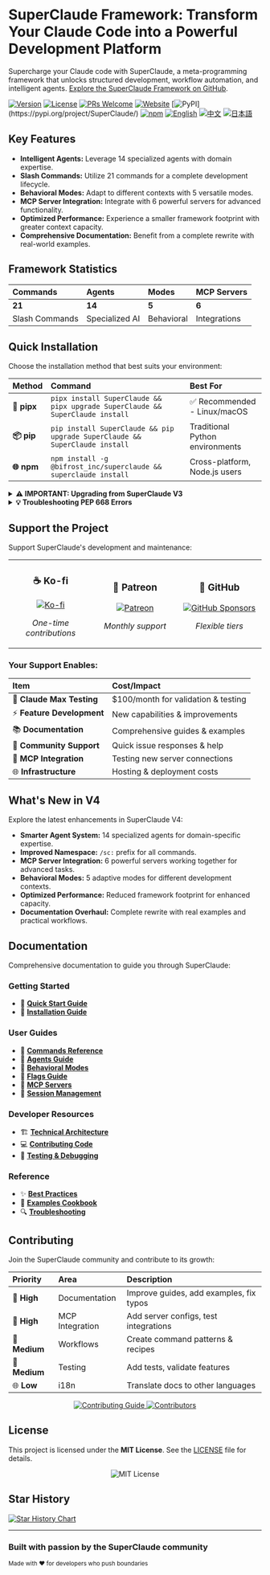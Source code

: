 # SuperClaude Framework: Transform Your Claude Code into a Powerful Development Platform

Supercharge your Claude code with SuperClaude, a meta-programming framework that unlocks structured development, workflow automation, and intelligent agents.  [Explore the SuperClaude Framework on GitHub](https://github.com/SuperClaude-Org/SuperClaude_Framework).

[![Version](https://img.shields.io/badge/version-4.0.8-blue)](https://github.com/SuperClaude-Org/SuperClaude_Framework)
[![License](https://img.shields.io/badge/License-MIT-yellow.svg)](https://github.com/SuperClaude-Org/SuperClaude_Framework/blob/main/LICENSE)
[![PRs Welcome](https://img.shields.io/badge/PRs-welcome-brightgreen.svg)](https://github.com/SuperClaude-Org/SuperClaude_Framework/pulls)
[![Website](https://img.shields.io/badge/%F0%9F%8C%90_Visit_Website-blue)](https://superclaude.netlify.app/)
[![PyPI](https://img.shields.io/pypi/v/SuperClaude.svg?)](https://pypi.org/project/SuperClaude/)
[![npm](https://img.shields.io/npm/v/@bifrost_inc/superclaude.svg)](https://www.npmjs.com/package/@bifrost_inc/superclaude)
[![English](https://img.shields.io/badge/%F0%9F%87%BA%F0%9F%87%B8_English-blue)](https://github.com/SuperClaude-Org/SuperClaude_Framework/blob/main/README.md)
[![中文](https://img.shields.io/badge/%F0%9F%87%A8%F0%9F%87%B3_中文-red)](https://github.com/SuperClaude-Org/SuperClaude_Framework/blob/main/README-zh.md)
[![日本語](https://img.shields.io/badge/%F0%9F%87%AF%F0%9F%87%B5_日本語-green)](https://github.com/SuperClaude-Org/SuperClaude_Framework/blob/main/README-ja.md)

## Key Features

*   **Intelligent Agents:** Leverage 14 specialized agents with domain expertise.
*   **Slash Commands:**  Utilize 21 commands for a complete development lifecycle.
*   **Behavioral Modes:** Adapt to different contexts with 5 versatile modes.
*   **MCP Server Integration:** Integrate with 6 powerful servers for advanced functionality.
*   **Optimized Performance:** Experience a smaller framework footprint with greater context capacity.
*   **Comprehensive Documentation:**  Benefit from a complete rewrite with real-world examples.

## Framework Statistics

| Commands      | Agents      | Modes       | MCP Servers |
| :------------ | :---------- | :---------- | :---------- |
| **21**        | **14**      | **5**       | **6**       |
| Slash Commands | Specialized AI | Behavioral | Integrations |

## Quick Installation

Choose the installation method that best suits your environment:

| Method        | Command                                                      | Best For                    |
| :------------ | :----------------------------------------------------------- | :-------------------------- |
| **🐍 pipx**     | `pipx install SuperClaude && pipx upgrade SuperClaude && SuperClaude install` | ✅ Recommended - Linux/macOS |
| **📦 pip**      | `pip install SuperClaude && pip upgrade SuperClaude && SuperClaude install`  | Traditional Python environments |
| **🌐 npm**      | `npm install -g @bifrost_inc/superclaude && superclaude install`     | Cross-platform, Node.js users |

<details>
<summary><b>⚠️ IMPORTANT: Upgrading from SuperClaude V3</b></summary>

**If you have SuperClaude V3 installed, you SHOULD uninstall it before installing V4:**

```bash
# Uninstall V3 first
Remove all related files and directories :
*.md *.json and commands/

# Then install V4
pipx install SuperClaude && pipx upgrade SuperClaude && SuperClaude install
```

**✅ What gets preserved during upgrade:**
- ✓ Your custom slash commands (outside `commands/sc/`)
- ✓ Your custom content in `CLAUDE.md` 
- ✓ Claude Code's `.claude.json`, `.credentials.json`, `settings.json` and `settings.local.json`
- ✓ Any custom agents and files you've added

**⚠️ Note:** Other SuperClaude-related `.json` files from V3 may cause conflicts and should be removed.

</details>

<details>
<summary><b>💡 Troubleshooting PEP 668 Errors</b></summary>

```bash
# Option 1: Use pipx (Recommended)
pipx install SuperClaude

# Option 2: User installation
pip install --user SuperClaude

# Option 3: Force installation (use with caution)
pip install --break-system-packages SuperClaude
```
</details>

## Support the Project

Support SuperClaude's development and maintenance:

<table>
<tr>
<td align="center" width="33%">

### ☕ **Ko-fi**
[![Ko-fi](https://img.shields.io/badge/Support_on-Ko--fi-ff5e5b?logo=ko-fi)](https://ko-fi.com/superclaude)

*One-time contributions*

</td>
<td align="center" width="33%">

### 🎯 **Patreon**
[![Patreon](https://img.shields.io/badge/Become_a-Patron-f96854?logo=patreon)](https://patreon.com/superclaude)

*Monthly support*

</td>
<td align="center" width="33%">

### 💜 **GitHub**
[![GitHub Sponsors](https://img.shields.io/badge/GitHub-Sponsor-30363D?logo=github-sponsors)](https://github.com/sponsors/SuperClaude-Org)

*Flexible tiers*

</td>
</tr>
</table>

### Your Support Enables:

| Item                      | Cost/Impact                      |
| :------------------------ | :------------------------------- |
| 🔬 **Claude Max Testing**   | $100/month for validation & testing  |
| ⚡ **Feature Development** | New capabilities & improvements |
| 📚 **Documentation**       | Comprehensive guides & examples  |
| 🤝 **Community Support**   | Quick issue responses & help    |
| 🔧 **MCP Integration**     | Testing new server connections   |
| 🌐 **Infrastructure**      | Hosting & deployment costs       |

## What's New in V4

Explore the latest enhancements in SuperClaude V4:

*   **Smarter Agent System:** 14 specialized agents for domain-specific expertise.
*   **Improved Namespace:** `/sc:` prefix for all commands.
*   **MCP Server Integration:** 6 powerful servers working together for advanced tasks.
*   **Behavioral Modes:** 5 adaptive modes for different development contexts.
*   **Optimized Performance:** Reduced framework footprint for enhanced capacity.
*   **Documentation Overhaul:** Complete rewrite with real examples and practical workflows.

## Documentation

Comprehensive documentation to guide you through SuperClaude:

### Getting Started

*   📝 [**Quick Start Guide**](Docs/Getting-Started/quick-start.md)
*   💾 [**Installation Guide**](Docs/Getting-Started/installation.md)

### User Guides

*   🎯 [**Commands Reference**](Docs/User-Guide/commands.md)
*   🤖 [**Agents Guide**](Docs/User-Guide/agents.md)
*   🎨 [**Behavioral Modes**](Docs/User-Guide/modes.md)
*   🚩 [**Flags Guide**](Docs/User-Guide/flags.md)
*   🔧 [**MCP Servers**](Docs/User-Guide/mcp-servers.md)
*   💼 [**Session Management**](Docs/User-Guide/session-management.md)

### Developer Resources

*   🏗️ [**Technical Architecture**](Docs/Developer-Guide/technical-architecture.md)
*   💻 [**Contributing Code**](Docs/Developer-Guide/contributing-code.md)
*   🧪 [**Testing & Debugging**](Docs/Developer-Guide/testing-debugging.md)

### Reference

*   ✨ [**Best Practices**](Docs/Reference/quick-start-practices.md)
*   📓 [**Examples Cookbook**](Docs/Reference/examples-cookbook.md)
*   🔍 [**Troubleshooting**](Docs/Reference/troubleshooting.md)

## Contributing

Join the SuperClaude community and contribute to its growth:

| Priority | Area          | Description                       |
| :------- | :------------ | :-------------------------------- |
| 📝 **High**   | Documentation   | Improve guides, add examples, fix typos |
| 🔧 **High**   | MCP Integration | Add server configs, test integrations |
| 🎯 **Medium** | Workflows     | Create command patterns & recipes  |
| 🧪 **Medium** | Testing       | Add tests, validate features       |
| 🌐 **Low**    | i18n          | Translate docs to other languages |

<p align="center">
  <a href="CONTRIBUTING.md">
    <img src="https://img.shields.io/badge/📖_Read-Contributing_Guide-blue" alt="Contributing Guide">
  </a>
  <a href="https://github.com/SuperClaude-Org/SuperClaude_Framework/graphs/contributors">
    <img src="https://img.shields.io/badge/👥_View-All_Contributors-green" alt="Contributors">
  </a>
</p>

## License

This project is licensed under the **MIT License**. See the [LICENSE](LICENSE) file for details.

<p align="center">
  <img src="https://img.shields.io/badge/License-MIT-yellow.svg?" alt="MIT License">
</p>

## Star History

<a href="https://www.star-history.com/#SuperClaude-Org/SuperClaude_Framework&Timeline">
 <picture>
   <source media="(prefers-color-scheme: dark)" srcset="https://api.star-history.com/svg?repos=SuperClaude-Org/SuperClaude_Framework&type=Timeline&theme=dark" />
   <source media="(prefers-color-scheme: light)" srcset="https://api.star-history.com/svg?repos=SuperClaude-Org/SuperClaude_Framework&type=Timeline" />
   <img alt="Star History Chart" src="https://api.star-history.com/svg?repos=SuperClaude-Org/SuperClaude_Framework&type=Timeline" />
 </picture>
</a>

---

### Built with passion by the SuperClaude community

<sub>Made with ❤️ for developers who push boundaries</sub>